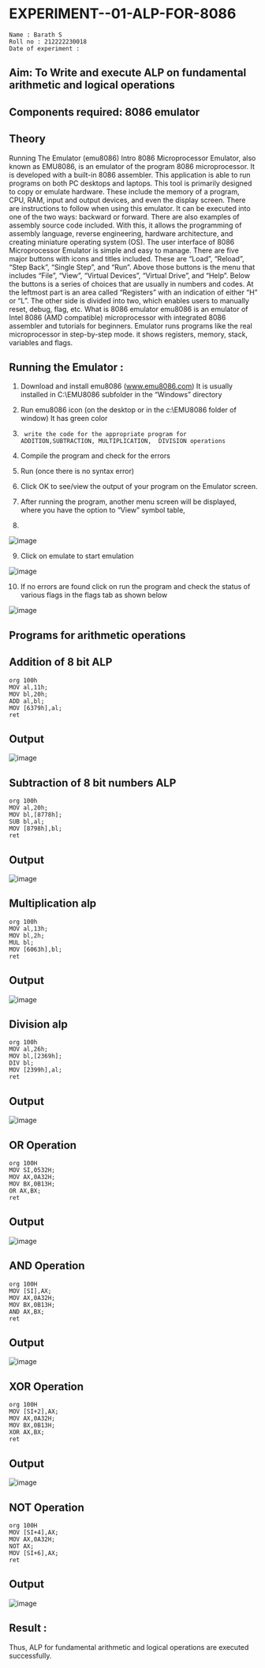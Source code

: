 # EXPERIMENT--01-ALP-FOR-8086
```
Name : Barath S
Roll no : 212222230018
Date of experiment : 
```




## Aim: To Write and execute ALP on fundamental arithmetic and logical operations
## Components required: 8086  emulator 
## Theory 
Running The Emulator (emu8086) Intro 8086 Microprocessor Emulator, also known as EMU8086, is an emulator of the program 8086 microprocessor. It is developed with a built-in 8086 assembler. This application is able to run programs on both PC desktops and laptops. This tool is primarily designed to copy or emulate hardware. These include the memory of a program, CPU, RAM, input and output devices, and even the display screen. There are instructions to follow when using this emulator. It can be executed into one of the two ways: backward or forward. There are also examples of assembly source code included. With this, it allows the programming of assembly language, reverse engineering, hardware architecture, and creating miniature operating system (OS). The user interface of 8086 Microprocessor Emulator is simple and easy to manage. There are five major buttons with icons and titles included. These are “Load”, “Reload”, “Step Back”, “Single Step”, and “Run”. Above those buttons is the menu that includes “File”, “View”, “Virtual Devices”, “Virtual Drive”, and “Help”. Below the buttons is a series of choices that are usually in numbers and codes. At the leftmost part is an area called “Registers” with an indication of either “H” or “L”. The other side is divided into two, which enables users to manually reset, debug, flag, etc. What is 8086 emulator emu8086 is an emulator of Intel 8086 (AMD compatible) microprocessor with integrated 8086 assembler and tutorials for beginners. Emulator runs programs like the real microprocessor in step-by-step mode. it shows registers, memory, stack, variables and flags.


 ## Running the Emulator :
1.	Download and install emu8086 (www.emu8086.com) It is usually installed in C:\EMU8086 subfolder in the “Windows” directory
2.	  Run  emu8086 icon (on the desktop or in the c:\EMU8086 folder of window) It has green color 
 
 
3.		write the code for the appropriate program for ADDITION,SUBTRACTION, MULTIPLICATION,  DIVISION operations 

4.	 Compile the program and check for the errors 
5.	Run (once there is no syntax error) 

6.	Click OK to see/view the output of your program on the Emulator screen. 


7.	After running the program, another menu screen will be displayed, where you have the option to “View” symbol table,
8.	 


![image](https://user-images.githubusercontent.com/36288975/189273263-d65baae9-4b8f-4723-afb3-c0ffa4052b04.png)











9.	Click on emulate to start emulation 








![image](https://user-images.githubusercontent.com/36288975/189273273-9bb36ec1-e2e8-4892-8d35-37707332bfdc.png)








10.	If no errors are found click on run the program and check the status of various flags in the flags tab as shown below 






![image](https://user-images.githubusercontent.com/36288975/189273277-113a2a33-4a40-4ff8-95a5-ecd3a1f504fe.png)







## Programs for arithmetic  operations

## Addition  of 8 bit ALP 
```
org 100h
MOV al,11h;
MOV bl,20h;
ADD al,bl;
MOV [6379h],al;
ret
```


## Output  
![image](add1.png)
 
## Subtraction   of 8 bit numbers  ALP 
 ```
org 100h
MOV al,20h;
MOV bl,[8778h];
SUB bl,al;
MOV [8798h],bl;
ret
```
## Output  
![image](sub1.png)

## Multiplication alp 
```
org 100h
MOV al,13h;
MOV bl,2h;
MUL bl;
MOV [6063h],bl;
ret
```
 ## Output  
![image](mul1.png)

## Division alp 
```
org 100h
MOV al,26h;
MOV bl,[2369h];
DIV bl;
MOV [2399h],al;
ret
```

## Output  
![image](div1.png)

## OR Operation
```
org 100H
MOV SI,0532H;
MOV AX,0A32H;
MOV BX,0B13H;
OR AX,BX;
ret
```

## Output
![image](or1.png)

## AND Operation
```
org 100H
MOV [SI],AX;
MOV AX,0A32H;
MOV BX,0B13H;
AND AX,BX;
ret
```

## Output
![image](and1.png)

## XOR Operation
```
org 100H
MOV [SI+2],AX;
MOV AX,0A32H;
MOV BX,0B13H;
XOR AX,BX;
ret
```

## Output
![image](xor1.png)

## NOT Operation
```
org 100H
MOV [SI+4],AX;
MOV AX,0A32H;
NOT AX;
MOV [SI+6],AX;
ret
```


## Output
![image](not1.png)

## Result :
 Thus, ALP for fundamental arithmetic and logical operations are executed successfully.
 








